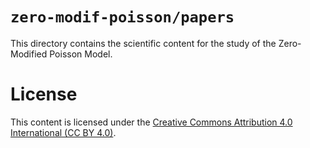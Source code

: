 # `zero-modif-poisson/papers`

This directory contains the scientific content for the study of the 
Zero-Modified Poisson Model.



# License

This content is licensed under the 
[Creative Commons Attribution 4.0 International (CC BY 4.0)](../CC-BY.txt).
